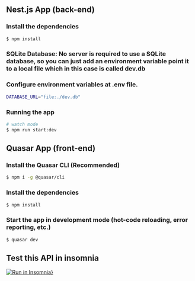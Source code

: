 ## Nest.js App (back-end)

### Install the dependencies

```bash
$ npm install
```

### SQLite Database: No server is required to use a SQLite database, so you can just add an environment variable point it to a local file which in this case is called dev.db

### Configure environment variables at .env file.

```bash
DATABASE_URL="file:./dev.db"
```

### Running the app

```bash
# watch mode
$ npm run start:dev

```

## Quasar App (front-end)

### Install the Quasar CLI (Recommended)

```bash
$ npm i -g @quasar/cli
```

### Install the dependencies

```bash
$ npm install
```

### Start the app in development mode (hot-code reloading, error reporting, etc.)

```bash
$ quasar dev
```

## Test this API in insomnia

[![Run in Insomnia}](https://insomnia.rest/images/run.svg)](https://insomnia.rest/run/?label=Osten%20Mooven%20Challenge&uri=https%3A%2F%2Fgithub.com%2Feduardylopes%2Fosten-mooven-challenge%2Fblob%2Fmaster%2Fback-end%2Ftsconfig.json)
